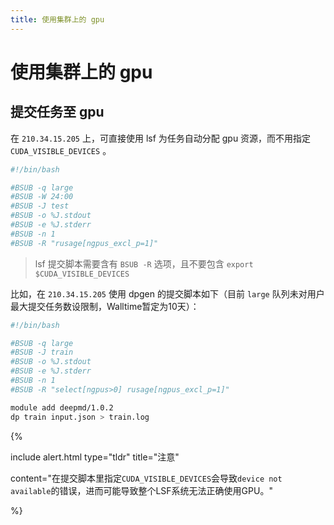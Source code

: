```yaml
---
title: 使用集群上的 gpu
---
```


# 使用集群上的 gpu

## 提交任务至 gpu

在 `210.34.15.205` 上，可直接使用 lsf 为任务自动分配 gpu 资源，而不用指定 `CUDA_VISIBLE_DEVICES` 。

```bash
#!/bin/bash

#BSUB -q large
#BSUB -W 24:00
#BSUB -J test
#BSUB -o %J.stdout
#BSUB -e %J.stderr
#BSUB -n 1
#BSUB -R "rusage[ngpus_excl_p=1]"
```

> lsf 提交脚本需要含有 `BSUB -R` 选项，且不要包含 `export $CUDA_VISIBLE_DEVICES`

比如，在 `210.34.15.205` 使用 dpgen 的提交脚本如下（目前 `large` 队列未对用户最大提交任务数设限制，Walltime暂定为10天）：

```bash
#!/bin/bash

#BSUB -q large
#BSUB -J train
#BSUB -o %J.stdout
#BSUB -e %J.stderr
#BSUB -n 1
#BSUB -R "select[ngpus>0] rusage[ngpus_excl_p=1]"

module add deepmd/1.0.2
dp train input.json > train.log
```

{%

include alert.html type="tldr" title="注意"

content="在提交脚本里指定`CUDA_VISIBLE_DEVICES`会导致`device not available`的错误，进而可能导致整个LSF系统无法正确使用GPU。"

%}

